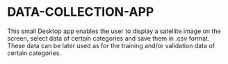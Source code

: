 # DATA-COLLECTION-APP
This small Desktop app enables the user to display a satellite image on the screen, select data of certain categories and save them in .csv format.  These data can be later used as for the training and/or validation data of certain categories.
